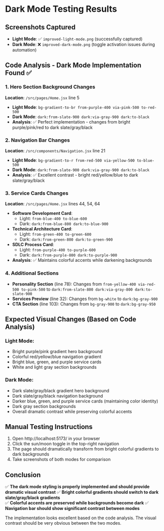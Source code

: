 # Dark Mode Testing Results

## Screenshots Captured
- **Light Mode**: ✅ `improved-light-mode.png` (successfully captured)
- **Dark Mode**: ❌ `improved-dark-mode.png` (toggle activation issues during automation)

## Code Analysis - Dark Mode Implementation Found ✅

### 1. Hero Section Background Changes
**Location**: `/src/pages/Home.jsx` line 5
- **Light Mode**: `bg-gradient-to-br from-purple-400 via-pink-500 to-red-500`
- **Dark Mode**: `dark:from-slate-900 dark:via-gray-900 dark:to-black`
- **Analysis**: ✅ Perfect implementation - changes from bright purple/pink/red to dark slate/gray/black

### 2. Navigation Bar Changes  
**Location**: `/src/components/Navigation.jsx` line 21
- **Light Mode**: `bg-gradient-to-r from-red-500 via-yellow-500 to-blue-500`
- **Dark Mode**: `dark:from-slate-900 dark:via-gray-900 dark:to-black`
- **Analysis**: ✅ Excellent contrast - bright red/yellow/blue to dark slate/gray/black

### 3. Service Cards Changes
**Location**: `/src/pages/Home.jsx` lines 44, 54, 64
- **Software Development Card**:
  - Light: `from-blue-400 to-blue-600`
  - Dark: `dark:from-blue-800 dark:to-blue-900`
- **Technical Architecture Card**:
  - Light: `from-green-400 to-green-600` 
  - Dark: `dark:from-green-800 dark:to-green-900`
- **SDLC Process Card**:
  - Light: `from-purple-400 to-purple-600`
  - Dark: `dark:from-purple-800 dark:to-purple-900`
- **Analysis**: ✅ Maintains colorful accents while darkening backgrounds

### 4. Additional Sections
- **Personality Section** (line 78): Changes from `from-yellow-400 via-red-500 to-pink-500` to `dark:from-slate-800 dark:via-gray-800 dark:to-slate-900`
- **Services Preview** (line 32): Changes from `bg-white` to `dark:bg-gray-900`
- **CTA Section** (line 103): Changes from `bg-gray-900` to `dark:bg-gray-950`

## Expected Visual Changes (Based on Code Analysis)

### Light Mode:
- Bright purple/pink gradient hero background
- Colorful red/yellow/blue navigation gradient
- Bright blue, green, and purple service cards
- White and light gray section backgrounds

### Dark Mode:
- Dark slate/gray/black gradient hero background
- Dark slate/gray/black navigation background
- Darker blue, green, and purple service cards (maintaining color identity)
- Dark gray section backgrounds
- Overall dramatic contrast while preserving colorful accents

## Manual Testing Instructions

1. Open http://localhost:5173/ in your browser
2. Click the sun/moon toggle in the top-right navigation
3. The page should dramatically transform from bright colorful gradients to dark backgrounds
4. Take screenshots of both modes for comparison

## Conclusion
✅ **The dark mode styling is properly implemented and should provide dramatic visual contrast**
✅ **Bright colorful gradients should switch to dark slate/gray/black gradients**  
✅ **Colorful accents are preserved while backgrounds become dark**
✅ **Navigation bar should show significant contrast between modes**

The implementation looks excellent based on the code analysis. The visual contrast should be very obvious between the two modes.
